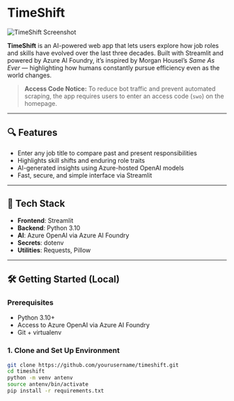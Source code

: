 # TimeShift

![TimeShift Screenshot](https://i.postimg.cc/qvswc8Zn/Screenshot-2025-05-11-at-4-44-47-pm.png)

**TimeShift** is an AI-powered web app that lets users explore how job roles and skills have evolved over the last three decades. Built with Streamlit and powered by Azure AI Foundry, it’s inspired by Morgan Housel’s *Same As Ever* — highlighting how humans constantly pursue efficiency even as the world changes.

> **Access Code Notice:** To reduce bot traffic and prevent automated scraping, the app requires users to enter an access code (`swo`) on the homepage.

---

## 🔍 Features

- Enter any job title to compare past and present responsibilities
- Highlights skill shifts and enduring role traits
- AI-generated insights using Azure-hosted OpenAI models
- Fast, secure, and simple interface via Streamlit

---

## 🧰 Tech Stack

- **Frontend**: Streamlit  
- **Backend**: Python 3.10  
- **AI**: Azure OpenAI via Azure AI Foundry  
- **Secrets**: dotenv  
- **Utilities**: Requests, Pillow

---

## 🛠️ Getting Started (Local)

### Prerequisites

- Python 3.10+
- Access to Azure OpenAI via Azure AI Foundry
- Git + virtualenv

### 1. Clone and Set Up Environment

```bash
git clone https://github.com/yourusername/timeshift.git
cd timeshift
python -m venv antenv
source antenv/bin/activate
pip install -r requirements.txt


